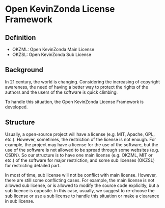 # Open KevinZonda License Framework

## Definition

- OKZML: Open KevinZonda Main License
- OKZSL: Open KevinZonda Sub License

## Background

In 21 century, the world is changing. Considering the increasing of copyright awareness, the need of having a better way to protect the rights of the authors and the users of the software is quick climbing.

To handle this situation, the Open KevinZonda License Framework is developed.

## Structure

Usually, a open-source project will have a license (e.g. MIT, Apache, GPL, etc.). However, sometimes, the restriction of the license is not enough. For example, the project may have a license for the use of the software, but the use of the software is not allowed to be spread through some websites (e.g. CSDN). So our structure is to have one main license (e.g. OKZML, MIT or etc.) of the software for major restriction, and some sub licenses (OKZSL) for restricting detailed part.

In most of time, sub license will not be conflict with main license. However, there are still some conflicting cases. For example, the main license is not allowed sub license, or  is allowed to modify the source code explicitly, but a sub licence is opposite. In this case, usually, we suggest to re-choose the sub license or use a sub license to handle this situation or make a clearance in sub license.